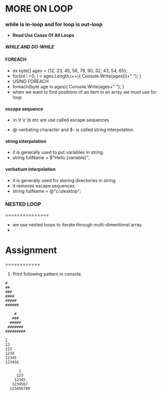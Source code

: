 MORE ON LOOP
============

### while is in-loop and for loop is out-loop
* **Read Use Cases Of All Loops**

##### WHILE AND DO-WHILE

#### FOREACH
* ex byte[] ages = {12, 23, 45, 56, 78, 90, 32, 43, 54, 65};
* for(int i =0; i < ages.Length;i++){
    Console.Write(ages[i]+" ");
    }
* USING FOREACH
* foreach(byte age in ages){
    Console.Write(ages+" ");
}
* when we want to find positions of an item in an array we must use for loop

#### escape sequence
* \n \t \r \b  etc are use called escape sequences

* @-verbating character and $- is called string interpolation.

#### string interpolation
* it is generally used to put variables in string.
* string fullName = $"Hello {variable}";

#### verbatium interpolation
* it is generally used for storing directories in string
* it removes escape sequences.
* string fullName =  @"c:\desktop\";


### NESTED LOOP
===============
* we use nested loops to iterate through multi-dimentional array.
* 



# Assignment
============
1. Print following pattern in console.
```
#
##
###
####
#####
######

    #
   ###
  #####
 #######
#########

1
12
123
1234
12345
123456

      1
     123
    12345
   1234567
  123456789

```